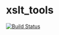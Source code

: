 # xslt_tools
[![Build Status](https://travis-ci.org/greenbarrow/xslt_tools.svg?branch=master)](https://travis-ci.org/greenbarrow/xslt_tools)
